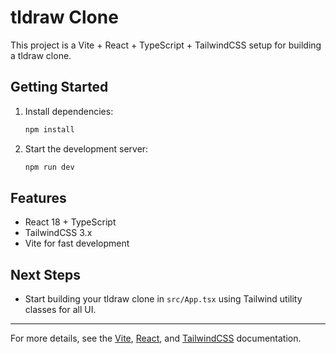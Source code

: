# tldraw Clone

This project is a Vite + React + TypeScript + TailwindCSS setup for building a tldraw clone.

## Getting Started

1. Install dependencies:
   ```powershell
   npm install
   ```
2. Start the development server:
   ```powershell
   npm run dev
   ```

## Features
- React 18 + TypeScript
- TailwindCSS 3.x
- Vite for fast development

## Next Steps
- Start building your tldraw clone in `src/App.tsx` using Tailwind utility classes for all UI.

---

For more details, see the [Vite](https://vitejs.dev/), [React](https://react.dev/), and [TailwindCSS](https://tailwindcss.com/) documentation.
